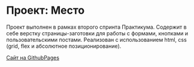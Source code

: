 # Проект: Место
Проект выполнен в рамках второго спринта Практикума. Содержит в себе верстку страницы-заготовки для работы с формами, кнопками и пользовательскими постами.
Реализован с использованием html, css (grid, flex и абсолютное позиционирование).


[Сайт на GithubPages](https://iciveas.github.io/mesto-project/)
